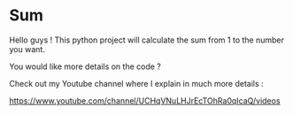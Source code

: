 # Sum
Hello guys ! This python project will calculate the sum from 1 to the number you want.

You would like more details on the code ?

Check out my Youtube channel where I explain in much more details :

https://www.youtube.com/channel/UCHqVNuLHJrEcTOhRa0qIcaQ/videos
